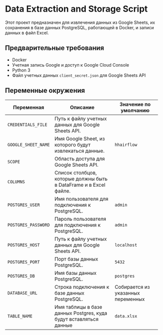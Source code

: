 # Data Extraction and Storage Script

Этот проект предназначен для извлечения данных из Google Sheets, их сохранения в базе данных PostgreSQL, работающей в Docker, и записи данных в файл Excel.

## Предварительные требования

- Docker
- Учетная запись Google и доступ к Google Cloud Console
- Python 3
- Файл учетных данных `client_secret.json` для Google Sheets API


## Переменные окружения

| Переменная               | Описание                                                          | Значение по умолчанию              |
|--------------------------|-------------------------------------------------------------------|------------------------------------|
| `CREDENTIALS_FILE`       | Путь к файлу учетных данных для Google Sheets API.                |                                    |
| `GOOGLE_SHEET_NAME`      | Имя Google Sheet, из которого будут извлекаться данные.           | `hhairflow`                        |
| `SCOPE`                  | Область доступа для Google Sheets API.                            |                                    |
| `COLUMNS`                | Список столбцов, которые должны быть в DataFrame и в Excel файле. |                                    |
| `POSTGRES_USER`          | Имя пользователя для подключения к PostgreSQL.                    | `admin`                            |
| `POSTGRES_PASSWORD`      | Пароль пользователя для подключения к PostgreSQL.                 | `admin`                            |
| `POSTGRES_HOST`          | Путь к файлу учетных данных для Google Sheets API.                | `localhost`                        |
| `POSTGRES_PORT`          | Порт базы данных PostgreSQL.                                      | `5432`                             |
| `POSTGRES_DB`            | Имя базы данных PostgreSQL.                                       | `postgres`                         |
| `DATABASE_URL`           | Строка подключения к базе данных PostgreSQL.                      | Собирается из указанных переменных |
| `TABLE_NAME`             | Имя таблицы в базе данных Postgres, куда будут вставляться данные | `data.xlsx`                        |